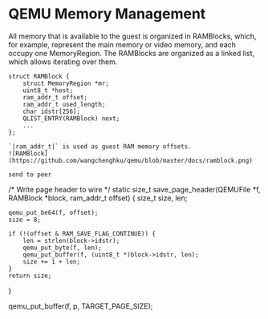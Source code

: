 # QEMU Memory Management

All memory that is available to the guest is organized in RAMBlocks, which, for example, represent the main memory or video memory, and each occupy one MemoryRegion. The RAMBlocks are organized as a linked list, which
allows iterating over them.

```
struct RAMBlock {
    struct MemoryRegion *mr;
    uint8_t *host;
    ram_addr_t offset;
    ram_addr_t used_length;
    char idstr[256];
    QLIST_ENTRY(RAMBlock) next;
    ...
};

`|ram_addr_t|` is used as guest RAM memory offsets.
![RAMBlock](https://github.com/wangchenghku/qemu/blob/master/docs/ramblock.png)

send to peer
```
/* Write page header to wire */
static size_t save_page_header(QEMUFile *f, RAMBlock *block, ram_addr_t offset)
{
    size_t size, len;

    qemu_put_be64(f, offset);
    size = 8;

    if (!(offset & RAM_SAVE_FLAG_CONTINUE)) {
        len = strlen(block->idstr);
        qemu_put_byte(f, len);
        qemu_put_buffer(f, (uint8_t *)block->idstr, len);
        size += 1 + len;
    }
    return size;
}

qemu_put_buffer(f, p, TARGET_PAGE_SIZE);

```
